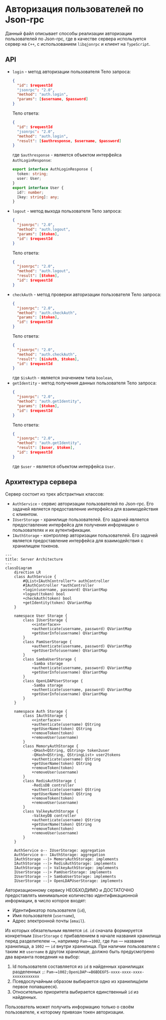 # Авторизация пользователей по Json-rpc

Данный файл описывает способы реализации авторизации пользователей по Json-rpc, где в
качестве сервера используется сервер на `C++`, с использованием `libqjonrpc` и клиент на
`TypeScript`.

## API

- `login` - метод авторизации пользователя
  Тело запроса:
  ```json
  {
    "id": $requestId
    "jsonrpc": "2.0",
    "method": "auth.login",
    "params": [$username, $password]
  }
  ```
  Тело ответа:
  ```json
  {
    "id": $requestId
    "jsonrpc": "2.0",
    "method": "auth.login",
    "result": [$authresponse, $username, $password]
  } 
  ```
  где `$authresponse` - является объектом интерфейса `AuthLoginResponse`:
    ```typescript
    export interface AuthLoginResponse {
      token: string;
      user: User;
    }
    export interface User {
      id?: number;
      [key: string]: any;
    }
    ```
- `logout` - метод выхода пользователя
  Тело запроса:
  ```json
  {
    "jsonrpc": "2.0",
    "method": "auth.logout",
    "params": [$token],
    "id": $requestId
  }
  ```
  Тело ответа:
  ```json
  {
    "jsonrpc": "2.0",
    "method": "auth.logout",
    "result": [$token],
    "id": $requestId
  }
  ```
- `checkAuth` - метод проверки авторизации пользователя
  Тело запроса:
  ```json
  {
    "jsonrpc": "2.0",
    "method": "auth.checkAuth",
    "params": [$token],
    "id": $requestId
  }
  ```
  Тело ответа:
  ```json
  {
    "jsonrpc": "2.0",
    "method": "auth.checkAuth",
    "result": [$isAuth, $token],
    "id": $requestId
  }
  ```
  где `$isAuth` - является значением типа `boolean`,
- `getIdentity` - метод получения данных пользователя
  Тело запроса:
  ```json
  {
    "jsonrpc": "2.0",
    "method": "auth.getIdentity",
    "params": [$token],
    "id": $requestId
  }
  ```
  Тело ответа:
  ```json
  {
    "jsonrpc": "2.0",
    "method": "auth.getIdentity",
    "result": [$user, $token],
    "id": $requestId
  }
  ```
  где `$user` - является объектом интерфейса `User`.

## Архитектура сервера

Сервер состоит из трех абстрактных классов:

- `AuthService` - сервис авторизации пользователей по Json-rpc. Его задачей является
  предоставление интерфейса для взаимодействия с клиентом.
- `IUserStorage` - хранилище пользователей. Его задачей является предоставление интерфейса
  для получения информации о пользователях и их аутентификации.
- `IAuthStorage` - контроллер авторизации пользователей. Его задачей является предоставление
  интерфейса для взаимодействия с хранилищем токенов.

```mermaid
---
title: Server Architecture
---
classDiagram
    direction LR
    class AuthService {
        #QList<IAuthController*> authController
        #IAuthController *authController
        +login(username, password) QVariantMap
        +logout(token) bool
        +checkAuth(token) bool
        +getIdentity(token) QVariantMap
    }

    namespace User Storage {
        class IUserStorage {
            <<interface>>
            +authenticate(username, password) QVariantMap
            +getUserInfo(username) QVariantMap
        }
        class PamUserStorage {
            +authenticate(username, password) QVariantMap
            +getUserInfo(username) QVariantMap
        }
        class SambaUserStorage {
            -Samba storage
            +authenticate(username, password) QVariantMap
            +getUserInfo(username) QVariantMap
        }
        class OpenLDAPUserStorage {
            -Samba storage
            +authenticate(username, password) QVariantMap
            +getUserInfo(username) QVariantMap
        }
    }

    namespace Auth Storage {
        class IAuthStorage {
            <<interface>>
            +authenticate(username) QString
            +getUserName(token) QString
            +removeToken(token)
            +removeUser(username)
        }
        class MemoryAuthStorage {
            -QHash<QString, QString> token2user
            -QHash<QString, QStringList> user2tokens
            +authenticate(username) QString
            +getUserName(token) QString
            +removeToken(token)
            +removeUser(username)
        }
        class RedisAuthStorage {
            -RedisDB controller
            +authenticate(username) QString
            +getUserName(token) QString
            +removeToken(token)
            +removeUser(username)
        }
        class ValkeyAuthStorage {
            -ValkeyDB controller
            +authenticate(username) QString
            +getUserName(token) QString
            +removeToken(token)
            +removeUser(username)
        }
    }

    AuthService o-- IUserStorage: aggregation
    AuthService o-- IAuthStorage: aggregation
    IAuthStorage --|> MemoryAuthStorage: implements
    IAuthStorage --|> RedisAuthStorage: implements
    IAuthStorage --|> ValkeyAuthStorage: implements
    IUserStorage --|> PamUserStorage: implements
    IUserStorage --|> SambaUserStorage: implements
    IUserStorage --|> OpenLDAPUserStorage: implements
```

Авторизационному сервису НЕОБХОДИМО и ДОСТАТОЧНО предоставлять минимальное количество
идентификационной информации, в число которое входят:

- Идентификатор пользователя (`id`),
- Имя пользователя (`username`),
- Адрес электронной почты (`email`).

Из которых обязательным является `id`. `id` сначала формируется конкретным `IUserStorage`
с прибавлением в начале названия хранилища перед разделителем `~=`, например `Pam~=1002`, где
`Pam` &mdash; название хранилища, а `1002` &mdash; `id` внутри хранилища. При наличии
пользователя с таким же `username` в другом хранилище, должно быть предусмотрено два варианта
поведения на выбор:

1. Id пользователя составляется из `id` в найденных хранилищах разделенных `;`:
   `Pam~=1002;OpenLDAP~=B6BDE6F5-xxxx-xxxx-xxxx-xxxxxxxxxxxx`
2. Псевдослучайным образом выбирается одно из хранилищ(или первое попавшееся).
3. Относительно приоритета выбирается единственный `id` из найденных.

Пользователь может получить информацию только о своём пользователе, к которому привязан токен
авторизации.

